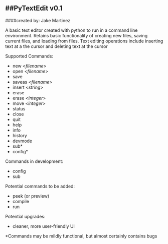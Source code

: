 ##PyTextEdit v0.1
-----------------------------
####created by: Jake Martinez

A basic text editor created with python to run in a command line
environment. Retains basic functionality of creating new files,
saving current files, and loading from files. Text editing operations
include inserting text at a the cursor and deleting text at the cursor

Supported Commands: 
- new <*filename*>
- open <*filename*>
- save 
- saveas <*filename*>
- insert <*string*>
- erase
- erase <*integer*>
- move <*integer*> 
- status
- close
- quit
- help
- info
- history
- devmode
- sub*
- config*

Commands in development:
- config
- sub

Potential commands to be added:
- peek (or preview)
- compile
- run

Potential upgrades:
- cleaner, more user-friendly UI

*Commands may be mildly functional, but almost certainly contains bugs
